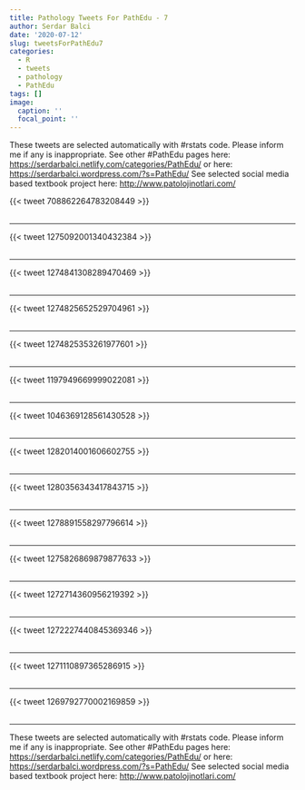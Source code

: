 ```yaml
---
title: Pathology Tweets For PathEdu - 7
author: Serdar Balci
date: '2020-07-12'
slug: tweetsForPathEdu7
categories:
  - R
  - tweets
  - pathology
  - PathEdu
tags: []
image:
  caption: ''
  focal_point: ''
---
```



These tweets are selected automatically with #rstats code. Please inform me if any is inappropriate.
See other #PathEdu pages here: https://serdarbalci.netlify.com/categories/PathEdu/  or here: https://serdarbalci.wordpress.com/?s=PathEdu/ 
See selected social media based textbook project here: http://www.patolojinotlari.com/

{{< tweet 708862264783208449 >}}
<br>
<br>
<hr>
{{< tweet 1275092001340432384 >}}
<br>
<br>
<hr>
{{< tweet 1274841308289470469 >}}
<br>
<br>
<hr>
{{< tweet 1274825652529704961 >}}
<br>
<br>
<hr>
{{< tweet 1274825353261977601 >}}
<br>
<br>
<hr>
{{< tweet 1197949669999022081 >}}
<br>
<br>
<hr>
{{< tweet 1046369128561430528 >}}
<br>
<br>
<hr>
{{< tweet 1282014001606602755 >}}
<br>
<br>
<hr>
{{< tweet 1280356343417843715 >}}
<br>
<br>
<hr>
{{< tweet 1278891558297796614 >}}
<br>
<br>
<hr>
{{< tweet 1275826869879877633 >}}
<br>
<br>
<hr>
{{< tweet 1272714360956219392 >}}
<br>
<br>
<hr>
{{< tweet 1272227440845369346 >}}
<br>
<br>
<hr>
{{< tweet 1271110897365286915 >}}
<br>
<br>
<hr>
{{< tweet 1269792770002169859 >}}
<br>
<br>
<hr>


These tweets are selected automatically with #rstats code. Please inform me if any is inappropriate.
See other #PathEdu pages here: https://serdarbalci.netlify.com/categories/PathEdu/  or here: https://serdarbalci.wordpress.com/?s=PathEdu/ 
See selected social media based textbook project here: http://www.patolojinotlari.com/

